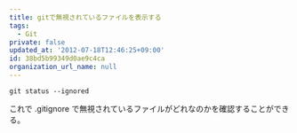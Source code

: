 ```yaml
---
title: gitで無視されているファイルを表示する
tags:
  - Git
private: false
updated_at: '2012-07-18T12:46:25+09:00'
id: 38bd5b99349d0ae9c4ca
organization_url_name: null
---
```

```
git status --ignored
```
これで .gitignore で無視されているファイルがどれなのかを確認することができる。
